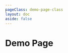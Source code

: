 ```yaml
---
pageClass: demo-page-class
layout: doc
aside: false
---
```


<script setup>
import Grid from './vue/DemoHR.vue'
</script>

# Demo Page


<!--@include: ../guide/parts/cross-framework-banner.md-->

<Grid />


